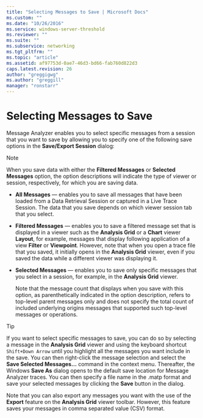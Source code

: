 ```yaml
---
title: "Selecting Messages to Save | Microsoft Docs"
ms.custom: ""
ms.date: "10/26/2016"
ms.service: windows-server-threshold
ms.reviewer: ""
ms.suite: ""
ms.subservice: networking
ms.tgt_pltfrm: ""
ms.topic: "article"
ms.assetid: af97753d-0ae7-46d3-bd66-fab760d822d3
caps.latest.revision: 26
author: "greggigwg"
ms.author: "greggill"
manager: "ronstarr"
---
```


# Selecting Messages to Save

Message Analyzer enables you to select specific messages from a session that you want to save by allowing you to specify one of the following save options in the **Save/Export Session** dialog:  
  
> [!NOTE]
>  When you save data with either the **Filtered Messages** or **Selected Messages** option, the option descriptions will indicate the type of viewer or session, respectively, for which you are saving data.  
  
-   **All Messages** — enables you to save all messages that have been loaded from a Data Retrieval Session or captured in a Live Trace Session. The data that you save depends on which viewer session tab that you select.  
  
-   **Filtered Messages** — enables you to save a filtered message set that is displayed in a viewer such as the **Analysis Grid** or a **Chart** viewer **Layout**, for example, messages that display following application of a view **Filter** or **Viewpoint**. However, note that when you open a trace file that you saved, it initially opens in the **Analysis Grid** viewer, even if you saved the data while a different viewer was displaying it.  
  
-   **Selected Messages** — enables you to save only specific messages that you select in a session, for example, in the **Analysis Grid** viewer.  
  
     Note that the message count that displays when you save with this option, as parenthetically indicated in the option description, refers to top-level parent messages only and does not specify the total count of included underlying origins messages that supported such top-level messages or operations.  
  
> [!TIP]
>  If you want to select specific messages to save, you can do so by selecting a message in the **Analysis Grid** viewer and using the keyboard shortcut `Shift+Down Arrow` until you highlight all the messages you want include in the save. You can then right-click the message selection and select the **Save Selected Messages…** command in the context menu. Thereafter, the Windows **Save As** dialog opens to the default save location for Message Analyzer traces. You can then specify a file name in the .matp format and save your selected messages by clicking the **Save** button in the dialog.  
>   
>  Note that you can also export any messages you want with the use of the **Export** feature on the **Analysis Grid** viewer toolbar. However, this feature saves your messages in comma separated value (CSV) format.